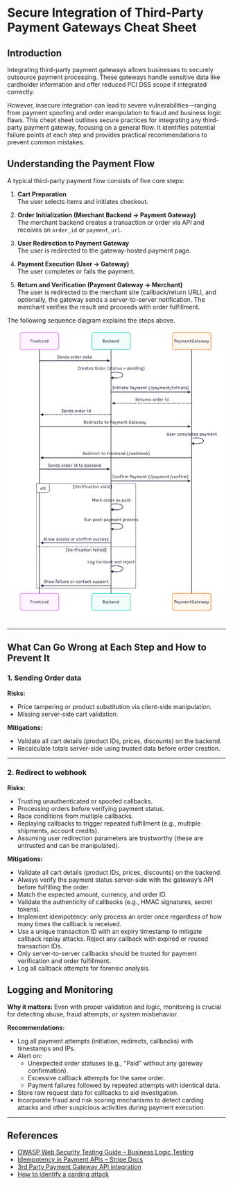 # Secure Integration of Third-Party Payment Gateways Cheat Sheet

## Introduction

Integrating third-party payment gateways allows businesses to securely outsource payment processing. These gateways handle sensitive data like cardholder information and offer reduced PCI DSS scope if integrated correctly.

However, insecure integration can lead to severe vulnerabilities—ranging from payment spoofing and order manipulation to fraud and business logic flaws. This cheat sheet outlines secure practices for integrating any third-party payment gateway, focusing on a general flow. It identifies potential failure points at each step and provides practical recommendations to prevent common mistakes.

## Understanding the Payment Flow

A typical third-party payment flow consists of five core steps:

1. **Cart Preparation**  
   The user selects items and initiates checkout.

2. **Order Initialization (Merchant Backend → Payment Gateway)**  
   The merchant backend creates a transaction or order via API and receives an `order_id` or `payment_url`.

3. **User Redirection to Payment Gateway**  
   The user is redirected to the gateway-hosted payment page.

4. **Payment Execution (User → Gateway)**  
   The user completes or fails the payment.

5. **Return and Verification (Payment Gateway → Merchant)**  
   The user is redirected to the merchant site (callback/return URL), and optionally, the gateway sends a server-to-server notification. The merchant verifies the result and proceeds with order fulfillment.

The following sequence diagram explains the steps above.

![Payment integration sequence flow](../assets/third_party_integration_workflow.png)

---

## What Can Go Wrong at Each Step and How to Prevent It

### 1. Sending Order data

**Risks:**

- Price tampering or product substitution via client-side manipulation.
- Missing server-side cart validation.

**Mitigations:**

- Validate all cart details (product IDs, prices, discounts) on the backend.
- Recalculate totals server-side using trusted data before order creation.

---

### 2. Redirect to webhook

**Risks:**

- Trusting unauthenticated or spoofed callbacks.
- Processing orders before verifying payment status.
- Race conditions from multiple callbacks.
- Replaying callbacks to trigger repeated fulfillment (e.g., multiple shipments, account credits).
- Assuming user redirection parameters are trustworthy (these are untrusted and can be manipulated).

**Mitigations:**

- Validate all cart details (product IDs, prices, discounts) on the backend.
- Always verify the payment status server-side with the gateway’s API before fulfilling the order.
- Match the expected amount, currency, and order ID.
- Validate the authenticity of callbacks (e.g., HMAC signatures, secret tokens).
- Implement idempotency: only process an order once regardless of how many times the callback is received.
- Use a unique transaction ID with an expiry timestamp to mitigate callback replay attacks. Reject any callback with expired or reused transaction IDs.
- Only server-to-server callbacks should be trusted for payment verification and order fulfillment.
- Log all callback attempts for forensic analysis.

## Logging and Monitoring

**Why it matters:**
Even with proper validation and logic, monitoring is crucial for detecting abuse, fraud attempts, or system misbehavior.

**Recommendations:**

- Log all payment attempts (initiation, redirects, callbacks) with timestamps and IPs.
- Alert on:
    - Unexpected order statuses (e.g., "Paid" without any gateway confirmation).
    - Excessive callback attempts for the same order.
    - Payment failures followed by repeated attempts with identical data.
- Store raw request data for callbacks to aid investigation.
- Incorporate fraud and risk scoring mechanisms to detect carding attacks and other suspicious activities during payment execution.

---

## References

- [OWASP Web Security Testing Guide – Business Logic Testing](https://owasp.org/www-project-web-security-testing-guide/stable/4-Web_Application_Security_Testing/10-Business_Logic_Testing/10-Test-Payment-Functionality)
- [Idempotency in Payment APIs – Stripe Docs](https://stripe.com/docs/api/idempotent_requests)
- [3rd Party Payment Gateway API integration](https://docs.konnect.network/docs/en/api-integration/intro)
- [How to identify a carding attack](https://www.payway.com/blog/carding-explained-how-to-stop-a-silent-threat-to-your-business)
